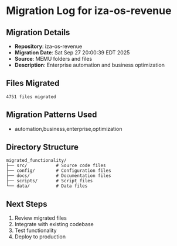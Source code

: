 # Migration Log for iza-os-revenue

## Migration Details
- **Repository**: iza-os-revenue
- **Migration Date**: Sat Sep 27 20:00:39 EDT 2025
- **Source**: MEMU folders and files
- **Description**: Enterprise automation and business optimization

## Files Migrated
    4751 files migrated

## Migration Patterns Used
- automation,business,enterprise,optimization

## Directory Structure
```
migrated_functionality/
├── src/           # Source code files
├── config/        # Configuration files
├── docs/          # Documentation files
├── scripts/       # Script files
└── data/          # Data files
```

## Next Steps
1. Review migrated files
2. Integrate with existing codebase
3. Test functionality
4. Deploy to production

